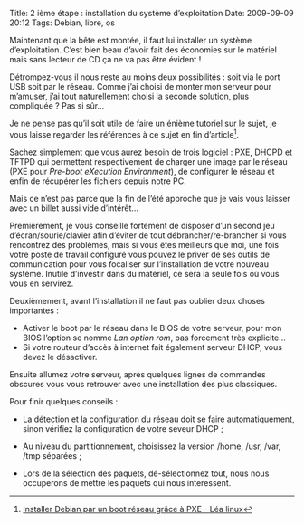Title: 2 ième étape : installation du système d’exploitation
Date: 2009-09-09 20:12
Tags: Debian, libre, os

Maintenant que la bête est montée, il faut lui installer un système
d’exploitation. C’est bien beau d’avoir fait des économies sur le matériel mais
sans lecteur de CD ça ne va pas être évident !

Détrompez-vous il nous reste au moins deux possibilités : soit via le port USB
soit par le réseau. Comme j’ai choisi de monter mon serveur pour m’amuser, j’ai
tout naturellement choisi la seconde solution, plus compliquée ? Pas si sûr…

Je ne pense pas qu’il soit utile de faire un énième tutoriel sur le sujet, je
vous laisse regarder les références à ce sujet en fin d’article[^1].

Sachez simplement que vous aurez besoin de trois logiciel : PXE, DHCPD et TFTPD
qui permettent respectivement de charger une image par le réseau (PXE pour
*Pre-boot eXecution Environment*), de configurer le réseau et enfin de
récupérer les fichiers depuis notre PC.

Mais ce n’est pas parce que la fin de l’été approche que je vais vous laisser
avec un billet aussi vide d’intérêt…

Premièrement, je vous conseille fortement de disposer d’un second jeu
d’écran/sourie/clavier afin d’éviter de tout débrancher/re-brancher si vous
rencontrez des problèmes, mais si vous êtes meilleurs que moi, une fois votre
poste de travail configuré vous pouvez le priver de ses outils de communication
pour vous focaliser sur l’installation de votre nouveau système. Inutile
d’investir dans du matériel, ce sera la seule fois où vous vous en servirez.

Deuxièmement, avant l’installation il ne faut pas oublier deux choses
importantes :

* Activer le boot par le réseau dans le BIOS de votre serveur, pour mon BIOS
  l’option se nomme *Lan option rom*, pas forcement très explicite…
* Si votre routeur d’accès à internet fait également serveur DHCP, vous devez
  le désactiver.

Ensuite allumez votre serveur, après quelques lignes de commandes obscures vous
vous retrouver avec une installation des plus classiques.

Pour finir quelques conseils :

* La détection et la configuration du réseau doit se faire automatiquement,
  sinon vérifiez la configuration de votre seveur DHCP ;
* Au niveau du partitionnement, choisissez la version /home, /usr, /var, /tmp
  séparées ;

* Lors de la sélection des paquets, dé-sélectionnez tout, nous nous occuperons
  de mettre les paquets qui nous interessent.

[^1]: [Installer Debian par un boot réseau grâce à PXE - Léa
linux](http://www.lea-linux.org/documentations/index.php/Installer_Debian_par_un_boot_r%C3%A9seau)
